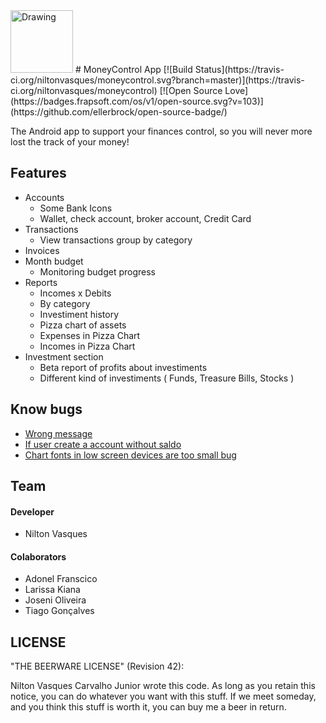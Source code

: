 
<img src="https://lh3.googleusercontent.com/3KWEK4ThW4zUg8BHJRh9YYM9GXbRru45Yb1wdD3gOeAO8yncMu4QMRkYppKbzqWrF48=w300-rw" alt="Drawing" width="100" height="100"/> 
# MoneyControl App
[![Build Status](https://travis-ci.org/niltonvasques/moneycontrol.svg?branch=master)](https://travis-ci.org/niltonvasques/moneycontrol)
[![Open Source Love](https://badges.frapsoft.com/os/v1/open-source.svg?v=103)](https://github.com/ellerbrock/open-source-badge/)

The Android app to support your finances control, so you will never more lost the track of your money!

## Features

* Accounts
  * Some Bank Icons
  * Wallet, check account, broker account, Credit Card
* Transactions 
  * View transactions group by category 
* Invoices
* Month budget
  * Monitoring budget progress
* Reports
  * Incomes x Debits
  * By category
  * Investiment history
  * Pizza chart of assets
  * Expenses in Pizza Chart
  * Incomes in Pizza Chart
* Investment section
  * Beta report of profits about investiments
  * Different kind of investiments ( Funds, Treasure Bills, Stocks )

## Know bugs
* [Wrong message](https://github.com/niltonvasques/moneycontrol/issues/5)
* [If user create a account without saldo](https://github.com/niltonvasques/moneycontrol/issues/46)
* [Chart fonts in low screen devices are too small bug](https://github.com/niltonvasques/moneycontrol/issues/23)

## Team

#### Developer
* Nilton Vasques 

#### Colaborators
* Adonel Franscico
* Larissa Kiana
* Joseni Oliveira
* Tiago Gonçalves

## LICENSE

 "THE BEERWARE LICENSE" (Revision 42):
 
 Nilton Vasques Carvalho Junior wrote this code. As long as you retain this 
 notice, you can do whatever you want with this stuff. If we
 meet someday, and you think this stuff is worth it, you can
 buy me a beer in return.


